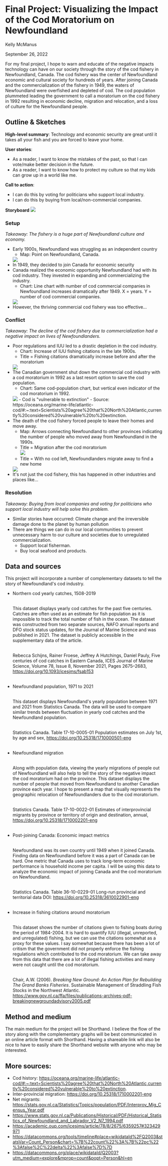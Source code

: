 # Final Project: Visualizing the Impact of the Cod Moratorium on Newfoundland

Kelly McManus

September 26, 2022

For my final project, I hope to warn and educate of the negative impacts technology can have on our society through the story of the cod fishery in Newfoundland, Canada. The cod fishery was the center of Newfoundland economic and cultural society for hundreds of years. After joining Canada and the commercialization of the fishery in 1949, the waters of Newfoundland were overfished and depleted of cod. The cod population plummeted leading the government to call a moratorium on the cod fishery in 1992 resulting in economic decline, migration and relocation, and a loss of culture for the Newfoundland people. 

## Outline & Sketches

**High-level summary**: Technology and economic security are great until it takes all your fish and you are forced to leave your home. 

**User stories**: 
- As a reader, I want to know the mistakes of the past, so that I can vote/make better decision in the future. 
- As a reader, I want to know how to protect my culture so that my kids can grow up in a world like me. 

**Call to action**: 
- I can do this by voting for politicians who support local industry. 
- I can do this by buying from local/non-commercial companies. 


**Storyboard**
<img src="photos/storyboard.jpg">


### Setup 
_Takeaway: The fishery is a huge part of Newfoundland culture and economy._ 

- Early 1900s, Newfoundland was struggling as an independent country
  - Map: Point on Newfoundland, Canada.
  <img src="photos/newfoundland_map.png">
- In 1949, they decided to join Canada for economic security
- Canada realized the economic opportunity Newfoundland had with its cod industry. They invested in expanding and commercializing the industry. 
  - Chart: Line chart with number of cod commercial companies in Newfoundland increases dramatically after 1949. X = years. Y = number of cod commercial companies.
  <img src="photos/newfoundland_join_canada.png">
- However, the thriving commercial cod fishery was too effective...

### Conflict
_Takeaway: The decline of the cod fishery due to commercialization had a negative impact on lives of Newfoundlanders._

- Poor regulations and IUU led to a drastic depletion in the cod industry.
  - Chart: Increase of IUU fishing citations in the late 1900s.
  - Title = Fishing citations dramatically increase before and after the moratorium
  <img src="photos/newfoundland_citations.png">
- The Canadian government shut down the commercial cod industry with a cod moratorium in 1992 as a last resort option to save the cod population.
  - Chart: Same cod-population chart, but vertical even indicator of the cod moratorium in 1992.
  <img src="photos/newfoundland_cod_moratorium.png">
  - Cod is "vulnerable to extinction" 
    - Source: https://oceana.org/marine-life/atlantic-cod/#:~:text=Scientists%20agree%20that%20North%20Atlantic,currently%20considered%20vulnerable%20to%20extinction.
- The death of the cod fishery forced people to leave their homes and move away.
  - Map: Arrows connecting Newfoundland to other provinces indicating the number of people who moved away from Newfoundland in the 1990s.
  - Title = Migration after the cod moratorium <br>
  <img src="photos/newfoundland_migrations_map.png"> <br>
  - Title = With no cod left, Newfoundlanders migrate away to find a new home 
  <img src="photos/newfoundland_cod_people_population.png">
- It's not just the cod fishery, this has happened in other industries and places like...

### Resolution
_Takeaway: Buying from local companies and voting for politicians who support local industry will help solve this problem._

- Similar stories have occurred: Climate change and the irreversible damage done to the planet by human pollution 
- There are things we can do in our local communities to prevent unnecessary harm to our culture and societies due to unregulated commercialization.  
  - Support local fisherman. 
  - Buy local seafood and products.

## Data and sources

This project will incorporate a number of complementary datasets to tell the story of Newfoundland's cod industry. 

- Northern cod yearly catches, 1508-2019 <br><br>

    This dataset displays yearly cod catches for the past five centuries. Catches are often used as an estimate for fish population as it is impossible to track the total number of fish in the ocean. The dataset was constructed from two separate sources, NAFO annual reports and DFO stock status updates, for the Journal of Marine Science and was published in 2021. The dataset is publicly accessible in the supplementary data of the article. <br><br>

    Rebecca Schijns, Rainer Froese, Jeffrey A Hutchings, Daniel Pauly, Five centuries of cod catches in Eastern Canada, ICES Journal of Marine Science, Volume 78, Issue 8, November 2021, Pages 2675–2683, https://doi.org/10.1093/icesjms/fsab153 <br><br>

- Newfoundland population, 1971 to 2021 <br><br>

  This dataset displays Newfoundland's yearly population between 1971 and 2021 from Statistics Canada. The data will be used to compare similar trends between fluctuation in yearly cod catches and the Newfoundland population. <br><br>

  Statistics Canada. Table 17-10-0005-01  Population estimates on July 1st, by age and sex, https://doi.org/10.25318/1710000501-eng <br><br>

- Newfoundland migration <br><br>

  Along with population data, viewing the yearly migrations of people out of Newfoundland will also help to tell the story of the negative impact the cod moratorium had on the province. This dataset displays the number of people that moved from Newfoundland to another Canadian province each year. I hope to present a map that visually represents the geographic relocation of Newfoundlanders due to the cod moratorium. <br><br>

  Statistics Canada. Table 17-10-0022-01  Estimates of interprovincial migrants by province or territory of origin and destination, annual, https://doi.org/10.25318/1710002201-eng <br><br>

- Post-joining Canada: Economic impact metrics <br><br>

  Newfoundland was its own country until 1949 when it joined Canada. Finding data on Newfoundland before it was a part of Canada can be hard. One metric that Canada uses to track long-term economic performance is household income per capita. I will be using this data to analyze the economic impact of joining Canada and the cod moratorium on Newfoundland. <br><br>

  Statistics Canada. Table 36-10-0229-01  Long-run provincial and territorial data
  DOI: https://doi.org/10.25318/3610022901-eng <br><br>

- Increase in fishing citations around moratorium <br><br>
  
  This dataset shows the number of citations given to fishing boats during the period of 1984-2004. It is hard to quantify IUU (illegal, unreported, and unregulated) fishing, but we can use the citations somewhat as a proxy for these values. I say somewhat because there has been a lot of critism that the government did not properly enforce the fishing regulations which contributed to the cod moratorium. We can take away from this data that there are a lot of illegal fishing activities and many were not caught until the cod moratorium.  <br><br>

  Chair, A.W. (2006). _Breaking New Ground: An Action Plan for Rebuilding
  The Grand Banks Fisheries_.  Sustainable Management of
  Straddling Fish Stocks in the Northwest Atlantic. https://www.gov.nl.ca/ffa/files/publications-archives-pdf-breakingnewgroundadvisory2005.pdf

## Method and medium

The main medium for the project will be Shorthand. I believe the flow of the story along with the complementary graphs will be best communicated in an online article format with Shorthand. Having a shareable link will also be nice to have to easily share the Shorthand website with anyone who may be interested. 

## More sources: 

- Cod history: https://oceana.org/marine-life/atlantic-cod/#:~:text=Scientists%20agree%20that%20North%20Atlantic,currently%20considered%20vulnerable%20to%20extinction. 
- Inter-provincial migration: https://doi.org/10.25318/1710002201-eng
- Net migrants: https://stats.gov.nl.ca/Statistics/Topics/population/PDF/Interprov_Mig_Census_Year.pdf
- https://www.stats.gov.nl.ca/Publications/Historical/PDF/Historical_Statistics_of_Newfoundland_and_Labrador_V2_N7_1994.pdf
- https://academic.oup.com/icesjms/article/78/8/2675/6359257#323429971
- https://datacommons.org/tools/timeline#place=wikidataId%2FQ2003&statsVar=Count_Person&chart=%7B%22count%22%3A%7B%22pc%22%3Afalse%2C%22delta%22%3Afalse%7D%7D
- https://datacommons.org/place/wikidataId/Q2003?utm_medium=explore&mprop=count&popt=Person&hl=en 
